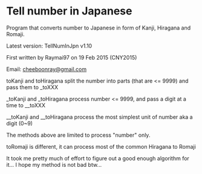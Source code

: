 # Tell number in Japanese
Program that converts number to Japanese in form of Kanji, Hiragana and Romaji.

Latest version: TellNumInJpn v1.10

First written by Raymai97 on 19 Feb 2015 (CNY2015)

Email: cheeboonray@gmail.com

toKanji and toHiragana split the number into parts (that are <= 9999) and pass them to _toXXX

_toKanji and _toHiragana process number <= 9999, and pass a digit at a time to __toXXX

__toKanji and __toHiragana process the most simplest unit of number aka a digit (0~9)

The methods above are limited to process "number" only.

toRomaji is different, it can process most of the common Hiragana to Romaji

It took me pretty much of effort to figure out a good enough algorithm for it...
I hope my method is not bad btw...
